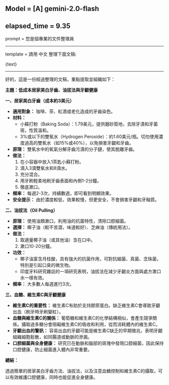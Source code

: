 Model = [A] gemini-2.0-flash
---

elapsed_time = 9.35
---

prompt = 您是個專業的文件整理員

---

template = 
請用 中文 整理下面文稿:

{text}

---

好的，這是一份經過整理的文稿，重點提取並組織如下：

**主題：低成本居家美白牙齒、油拔法與牙齦健康**

**一、居家美白牙齒（成本約3美元）**

*   **適用對象：** 咖啡、茶、紅酒或老化造成的牙齒染色。
*   **材料：**
    *   小蘇打粉（Baking Soda）：1.79美元，提供磨砂質地，去除牙漬和牙菌斑，性質溫和。
    *   3%或以下的雙氧水（Hydrogen Peroxide）：約1.60美元/瓶。切勿使用濃度過高的雙氧水（如15%或40%），以免損害牙齦和牙齒。
*   **原理：** 雙氧水中的氧氣分解牙齒污漬的分子鏈，使其脫離牙齒。
*   **做法：**
    1.  在小容器中放入1茶匙小蘇打粉。
    2.  滴入3滴雙氧水和8滴水。
    3.  充分混合。
    4.  用牙刷輕柔地刷牙齒表面和內側1-2分鐘。
    5.  徹底漱口。
*   **頻率：** 每週2-3次，持續數週，即可看到明顯效果。
*   **安全提示：** 由於濃度較低，效果較慢，但更安全，不會損害牙齦和牙釉質。

**二、油拔法（Oil Pulling）**

*   **原理：** 使用油類漱口，利用油的抗菌特性，清除口腔細菌。
*   **選擇：** 椰子油（較不苦澀，味道較好）、芝麻油（傳統用法）。
*   **做法：**
    1.  取適量椰子油（或其他油）含在口中。
    2.  漱口10-20分鐘。
*   **功效：**
    *   椰子油富含月桂酸，具有強大的抗菌作用，可對抗細菌、真菌、念珠菌，特別是引起口臭的微生物。
    *   印度牙科研究雜誌的一項研究表明，油拔法在減少牙齦炎方面與處方漱口水一樣有效。
*   **頻率：** 大多數人每週進行3次。

**三、血糖、維生素C與牙齦健康**

*   **維生素C的重要性：** 維生素C有助於支持膠原蛋白。缺乏維生素C會導致牙齦出血（刷牙時牙刷變紅）。
*   **血糖與維生素C的關係：** 葡萄糖和維生素C的化學結構相似，會產生競爭關係。攝取過多糖分會阻礙維生素C的吸收和利用，從而消耗體內的維生素C。
*   **牙齦出血的警訊：** 容易出血的牙齦可能是維生素C缺乏的早期徵兆，表明牙齦組織細胞鬆散，如同腸道或動脈的滲漏。
*   **口腔細菌與全身健康：** 研究已在動脈和腦部的斑塊中發現口腔細菌，因此保持口腔健康，防止細菌進入體內非常重要。

**總結：**

透過簡單的居家美白牙齒方法、油拔法，以及注意血糖控制和維生素C的攝取，可以有效維護口腔健康，同時也能促進全身健康。